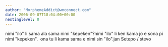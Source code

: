 ```yaml
---
author: "MorphemeAddict@wmconnect.com"
date: 2006-09-07T18:04:00+00:00
nestinglevel: 0
---
```

nimi "ilo" li sama ala sama nimi "kepeken"?nimi "ilo" li ken kama jo e sona pi nimi "kepeken".  ona tu li kama sama e nimi sin "ilo".jan Setepo / stevo